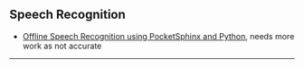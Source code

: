 
## Speech Recognition

* [Offline Speech Recognition using PocketSphinx and Python](./offline-speech-recognition-using-pocketsphinx.py), needs more work as not accurate

---
